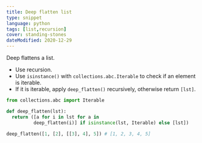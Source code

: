 ```yaml
---
title: Deep flatten list
type: snippet
language: python
tags: [list,recursion]
cover: standing-stones
dateModified: 2020-12-29
---
```


Deep flattens a list.

- Use recursion.
- Use `isinstance()` with `collections.abc.Iterable` to check if an element is iterable.
- If it is iterable, apply `deep_flatten()` recursively, otherwise return `[lst]`.

```py
from collections.abc import Iterable

def deep_flatten(lst):
  return ([a for i in lst for a in
          deep_flatten(i)] if isinstance(lst, Iterable) else [lst])

deep_flatten([1, [2], [[3], 4], 5]) # [1, 2, 3, 4, 5]
```
